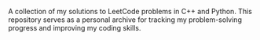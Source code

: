 A collection of my solutions to LeetCode problems in C++ and Python. This repository serves as a personal archive for tracking my problem-solving progress and improving my coding skills.
